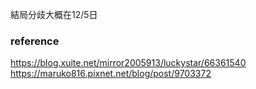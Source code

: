 



結局分歧大概在12/5日  



### reference 
https://blog.xuite.net/mirror2005913/luckystar/66361540  
https://maruko816.pixnet.net/blog/post/9703372  
